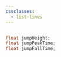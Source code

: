 ```yaml
---
cssclasses:
  - list-lines
---
```




```cpp

float jumpHeight;
float jumpPeakTime;
float jumpFallTime;





```

